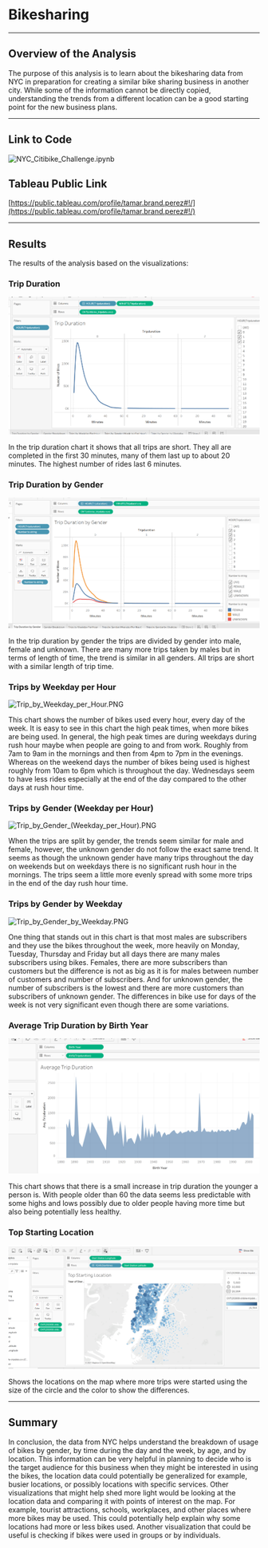 # Bikesharing

---

## Overview of the Analysis

The purpose of this analysis is to learn about the bikesharing data from NYC in preparation for creating a similar bike sharing business in another city. While some of the information cannot be directly copied, understanding the trends from a different location can be a good starting point for the new business plans. 

---

## Link to Code 

![NYC_Citibike_Challenge.ipynb](NYC_Citibike_Challenge.ipynb)


## Tableau Public Link

[https://public.tableau.com/profile/tamar.brand.perez#!/](https://public.tableau.com/profile/tamar.brand.perez#!/)

---

## Results

The results of the analysis based on the visualizations:

### Trip Duration

![Trip_Duration.PNG](Trip_Duration.PNG)

In the trip duration chart it shows that all trips are short. They all are completed in the first 30 minutes, many of them last up to about 20 minutes. The highest number of rides last 6 minutes. 


### Trip Duration by Gender

![Trip_Duration_By_Gender.PNG](Trip_Duration_By_Gender.PNG)

In the trip duration by gender the trips are divided by gender into male, female and unknown. There are many more trips taken by males but in terms of length of time, the trend is similar in all genders. All trips are short with a similar length of trip time. 

### Trips by Weekday per Hour

![Trip_by_Weekday_per_Hour.PNG](Trip_by_Weekday_per_Hour.PNG)

This chart shows the number of bikes used every hour, every day of the week. It is easy to see in this chart the high peak times, when more bikes are being used. In general, the high peak times are during weekdays during rush hour maybe when people are going to and from work. Roughly from 7am to 9am in the mornings and then from 4pm to 7pm in the evenings. Whereas on the weekend days the number of bikes being used is highest roughly from 10am to 6pm which is throughout the day. Wednesdays seem to have less rides especially at the end of the day compared to the other days at rush hour time. 

### Trips by Gender (Weekday per Hour)

![Trip_by_Gender_(Weekday_per_Hour).PNG](Trip_by_Gender_(Weekday_per_Hour).PNG)

When the trips are split by gender, the trends seem similar for male and female, however, the unknown gender do not follow the exact same trend. It seems as though the unknown gender have many trips throughout the day on weekends but on weekdays there is no significant rush hour in the mornings. The trips seem a little more evenly spread with some more trips in the end of the day rush hour time. 


### Trips by Gender by Weekday

![Trip_by_Gender_by_Weekday.PNG](Trip_by_Gender_by_Weekday.PNG)

One thing that stands out in this chart is that most males are subscribers and they use the bikes throughout the week, more heavily on Monday, Tuesday, Thursday and Friday but all days there are many males subscribers using bikes. Females, there are more subscribers than customers but the difference is not as big as it is for males between number of customers and number of subscribers. And for unknown gender, the number of subscribers is the lowest and there are more customers than subscribers of unknown gender. The differences in bike use for days of the week is not very significant even though there are some variations. 


### Average Trip Duration by Birth Year

![Average_Trip_Duration.PNG](Average_Trip_Duration.PNG)

This chart shows that there is a small increase in trip duration the younger a person is. With people older than 60 the data seems less predictable with some highs and lows possibly due to older people having more time but also being potentially less healthy.


### Top Starting Location

![Top_Starting_Location.PNG](Top_Starting_Location.PNG)

Shows the locations on the map where more trips were started using the size of the circle and the color to show the differences. 

---

## Summary

In conclusion, the data from NYC helps understand the breakdown of usage of bikes by gender, by time during the day and the week, by age, and by location. This information can be very helpful in planning to decide who is the target audience for this business when they might be interested in using the bikes, the location data could potentially be generalized for example, busier locations, or possibly locations with specific services. Other visualizations that might help shed more light would be looking at the location data and comparing it with points of interest on the map. For example, tourist attractions, schools, workplaces, and other places where more bikes may be used. This could potentially help explain why some locations had more or less bikes used. Another visualization that could be useful is checking if bikes were used in groups or by individuals. 


